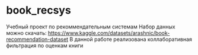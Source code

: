 # book_recsys
Учебный проект по рекоммендательным системам
Набор данных можно скачать: https://www.kaggle.com/datasets/arashnic/book-recommendation-dataset
В данной работе реализована коллаборативная фильтрация по оценкам книги
